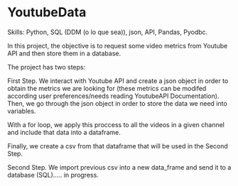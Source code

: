 # YoutubeData

Skills: Python, SQL (DDM (o lo que sea)),  json, API, Pandas, Pyodbc.

In this project, the objective is to request some video metrics from Youtube API and then store them in a database. 

The project has two steps:

First Step. We interact with Youtube API and create a json object in order to obtain the metrics we are looking for (these metrics can be modifed according user preferences/needs reading YoutubeAPI Documentation). Then, we go through the json object in order to store the data we need into variables. 

With a for loop, we apply this proccess to all the videos in a given channel and include that data into a dataframe.

Finally, we create a csv from that dataframe that will be used in the Second Step.

Second Step. We import previous csv into a new data_frame and send it to a database (SQL)..... in progress.
